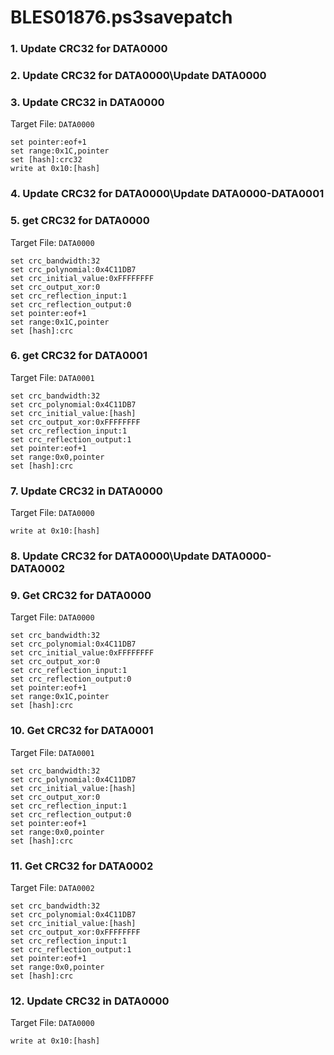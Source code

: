 # BLES01876.ps3savepatch

### 1.  Update CRC32 for DATA0000
### 2.  Update CRC32 for DATA0000\Update DATA0000
### 3. Update CRC32 in DATA0000

Target File: `DATA0000`

```
set pointer:eof+1
set range:0x1C,pointer
set [hash]:crc32
write at 0x10:[hash]
```

### 4.  Update CRC32 for DATA0000\Update DATA0000-DATA0001
### 5. get CRC32 for DATA0000

Target File: `DATA0000`

```
set crc_bandwidth:32
set crc_polynomial:0x4C11DB7
set crc_initial_value:0xFFFFFFFF
set crc_output_xor:0
set crc_reflection_input:1
set crc_reflection_output:0
set pointer:eof+1
set range:0x1C,pointer
set [hash]:crc
```

### 6. get CRC32 for DATA0001

Target File: `DATA0001`

```
set crc_bandwidth:32
set crc_polynomial:0x4C11DB7
set crc_initial_value:[hash]
set crc_output_xor:0xFFFFFFFF
set crc_reflection_input:1
set crc_reflection_output:1
set pointer:eof+1
set range:0x0,pointer
set [hash]:crc
```

### 7. Update CRC32 in DATA0000

Target File: `DATA0000`

```
write at 0x10:[hash]
```

### 8.  Update CRC32 for DATA0000\Update DATA0000-DATA0002
### 9. Get CRC32 for DATA0000

Target File: `DATA0000`

```
set crc_bandwidth:32
set crc_polynomial:0x4C11DB7
set crc_initial_value:0xFFFFFFFF
set crc_output_xor:0
set crc_reflection_input:1
set crc_reflection_output:0
set pointer:eof+1
set range:0x1C,pointer
set [hash]:crc
```

### 10. Get CRC32 for DATA0001

Target File: `DATA0001`

```
set crc_bandwidth:32
set crc_polynomial:0x4C11DB7
set crc_initial_value:[hash]
set crc_output_xor:0
set crc_reflection_input:1
set crc_reflection_output:0
set pointer:eof+1
set range:0x0,pointer
set [hash]:crc
```

### 11. Get CRC32 for DATA0002

Target File: `DATA0002`

```
set crc_bandwidth:32
set crc_polynomial:0x4C11DB7
set crc_initial_value:[hash]
set crc_output_xor:0xFFFFFFFF
set crc_reflection_input:1
set crc_reflection_output:1
set pointer:eof+1
set range:0x0,pointer
set [hash]:crc
```

### 12. Update CRC32 in DATA0000

Target File: `DATA0000`

```
write at 0x10:[hash]
```


